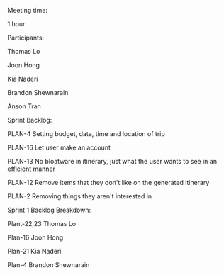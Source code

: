 Meeting time:

1 hour

Participants:

Thomas Lo

Joon Hong

Kia Naderi

Brandon Shewnarain

Anson Tran


Sprint Backlog:

PLAN-4 Setting budget, date, time and location of trip

PLAN-16 Let user make an account

PLAN-13 No bloatware in itinerary, just what the user wants to see in an efficient manner

PLAN-12 Remove items that they don't like on the generated itinerary

PLAN-2 Removing things they aren't interested in

Sprint 1 Backlog Breakdown:

Plant-22,23 Thomas Lo

Plan-16 Joon Hong

Plan-21 Kia Naderi

Plan-4 Brandon Shewnarain


